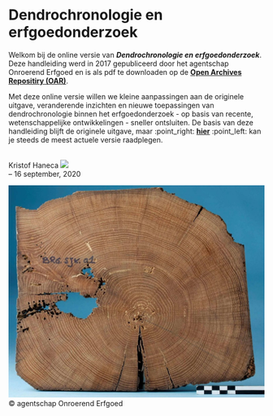 
# Dendrochronologie en erfgoedonderzoek

Welkom bij de online versie van ***Dendrochronologie en
erfgoedonderzoek***. Deze handleiding werd in 2017 gepubliceerd door het
agentschap Onroerend Erfgoed en is als pdf te downloaden op de [**Open
Archives Repositiry (OAR)**](https://oar.onroerenderfgoed.be/item/437).

Met deze online versie willen we kleine aanpassingen aan de originele
uitgave, veranderende inzichten en nieuwe toepassingen van
dendrochronologie binnen het erfgoedonderzoek - op basis van recente,
wetenschappelijke ontwikkelingen - sneller ontsluiten. De basis van deze
handleiding blijft de originele uitgave, maar :point\_right:
[**hier**](https://publicaties.onroerenderfgoed.be/HAOE-16-Dendrochronologie/) :point\_left:
kan je steeds de meest actuele versie raadplegen.


<br/> Kristof Haneca
[![](https://orcid.org/sites/default/files/images/orcid_16x16.png)](https://orcid.org/0000-0002-7719-8305)
<br/> – 16 september, 2020<br/>

![](./figuren/cover.jpg) © agentschap Onroerend Erfgoed
